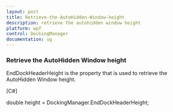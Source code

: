 ```yaml
---
layout: post
title: Retrieve-the-AutoHidden-Window-height
description: retrieve the autohidden window height
platform: wpf
control: DockingManager
documentation: ug
---
```


### Retrieve the AutoHidden Window height

EndDockHeaderHeight is the property that is used to retrieve the AutoHidden Window height.



[C#]

double height = DockingManager.EndDockHeaderHeight;




